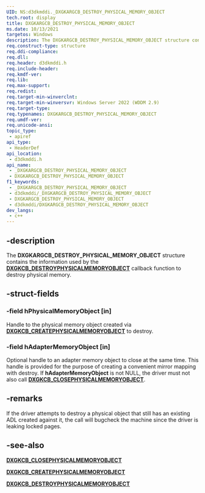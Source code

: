 ```yaml
---
UID: NS:d3dkmddi._DXGKARGCB_DESTROY_PHYSICAL_MEMORY_OBJECT
tech.root: display
title: DXGKARGCB_DESTROY_PHYSICAL_MEMORY_OBJECT
ms.date: 10/13/2021
targetos: Windows
description: The DXGKARGCB_DESTROY_PHYSICAL_MEMORY_OBJECT structure contains the information used by the DxgkCbDestroyPhysicalMemoryObject callback function to destroy physical memory.
req.construct-type: structure
req.ddi-compliance: 
req.dll: 
req.header: d3dkmddi.h
req.include-header: 
req.kmdf-ver: 
req.lib: 
req.max-support: 
req.redist: 
req.target-min-winverclnt: 
req.target-min-winversvr: Windows Server 2022 (WDDM 2.9)
req.target-type: 
req.typenames: DXGKARGCB_DESTROY_PHYSICAL_MEMORY_OBJECT
req.umdf-ver: 
req.unicode-ansi: 
topic_type:
 - apiref
api_type:
 - HeaderDef
api_location:
 - d3dkmddi.h
api_name:
 - _DXGKARGCB_DESTROY_PHYSICAL_MEMORY_OBJECT
 - DXGKARGCB_DESTROY_PHYSICAL_MEMORY_OBJECT
f1_keywords:
 - _DXGKARGCB_DESTROY_PHYSICAL_MEMORY_OBJECT
 - d3dkmddi/_DXGKARGCB_DESTROY_PHYSICAL_MEMORY_OBJECT
 - DXGKARGCB_DESTROY_PHYSICAL_MEMORY_OBJECT
 - d3dkmddi/DXGKARGCB_DESTROY_PHYSICAL_MEMORY_OBJECT
dev_langs:
 - c++
---
```


## -description

The **DXGKARGCB_DESTROY_PHYSICAL_MEMORY_OBJECT** structure contains the information used by the [**DXGKCB_DESTROYPHYSICALMEMORYOBJECT**](nc-d3dkmddi-dxgkcb_destroyphysicalmemoryobject.md) callback function to destroy physical memory.

## -struct-fields

### -field hPhysicalMemoryObject [in]

Handle to the physical memory object created via [**DXGKCB_CREATEPHYSICALMEMORYOBJECT**](nc-d3dkmddi-dxgkcb_createphysicalmemoryobject.md) to destroy.

### -field hAdapterMemoryObject [in]

Optional handle to an adapter memory object to close at the same time. This handle is provided for the purpose of creating a convenient mirror mapping with destroy. If **hAdapterMemoryObject** is not NULL, the driver must not also call [**DXGKCB_CLOSEPHYSICALMEMORYOBJECT**](nc-d3dkmddi-dxgkcb_closephysicalmemoryobject.md).

## -remarks

If the driver attempts to destroy a physical object that still has an existing ADL created against it, the call will bugcheck the machine since the driver is leaking locked pages.

## -see-also

[**DXGKCB_CLOSEPHYSICALMEMORYOBJECT**](nc-d3dkmddi-dxgkcb_closephysicalmemoryobject.md)

[**DXGKCB_CREATEPHYSICALMEMORYOBJECT**](nc-d3dkmddi-dxgkcb_destroyphysicalmemoryobject.md)

[**DXGKCB_DESTROYPHYSICALMEMORYOBJECT**](nc-d3dkmddi-dxgkcb_destroyphysicalmemoryobject.md)
